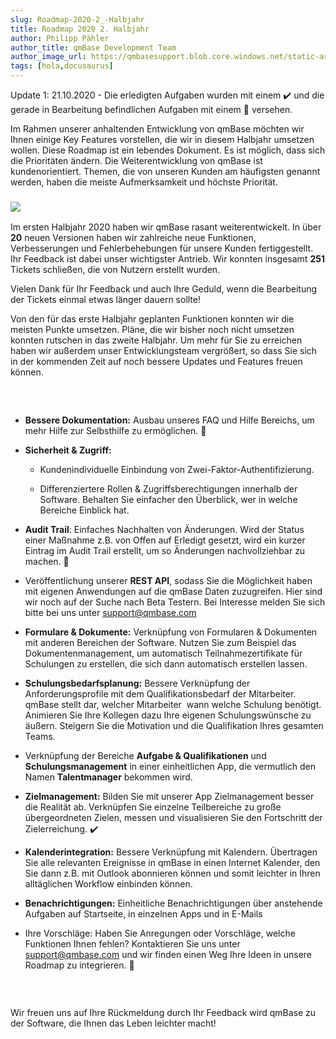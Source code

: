 ```yaml
---
slug: Roadmap-2020-2_-Halbjahr
title: Roadmap 2020 2. Halbjahr
author: Philipp Pähler
author_title: qmBase Development Team
author_image_url: https://qmbasesupport.blob.core.windows.net/static-assets/img/persons/paehler_round.png
tags: [hola,docusaurus]
---
```

Update 1: 21.10.2020 - Die erledigten Aufgaben wurden mit einem ✔️ und die gerade in Bearbeitung befindlichen Aufgaben mit einem 🔧 versehen. 

Im Rahmen unserer anhaltenden Entwicklung von qmBase möchten wir Ihnen einige Key Features vorstellen, die wir in diesem Halbjahr umsetzen wollen. Diese Roadmap ist ein lebendes Dokument. Es ist möglich, dass sich die Prioritäten ändern. Die Weiterentwicklung von qmBase ist kundenorientiert. Themen, die von unseren Kunden am häufigsten genannt werden, haben die meiste Aufmerksamkeit und höchste Priorität.

### ![](https://www.qmbase.com/wp-content/uploads/2020/01/Bild1-1200x589.jpg)

Im ersten Halbjahr 2020 haben wir qmBase rasant weiterentwickelt. In über **20** neuen Versionen haben wir zahlreiche neue Funktionen, Verbesserungen und Fehlerbehebungen für unsere Kunden fertiggestellt. Ihr Feedback ist dabei unser wichtigster Antrieb. Wir konnten insgesamt **251** Tickets schließen, die von Nutzern erstellt wurden.

Vielen Dank für Ihr Feedback und auch Ihre Geduld, wenn die Bearbeitung der Tickets einmal etwas länger dauern sollte!

Von den für das erste Halbjahr geplanten Funktionen konnten wir die meisten Punkte umsetzen. Pläne, die wir bisher noch nicht umsetzen konnten rutschen in das zweite Halbjahr. Um mehr für Sie zu erreichen haben wir außerdem unser Entwicklungsteam vergrößert, so dass Sie sich in der kommenden Zeit auf noch bessere Updates und Features freuen können.

###  

*   **Bessere Dokumentation:** Ausbau unseres FAQ und Hilfe Bereichs, um mehr Hilfe zur Selbsthilfe zu ermöglichen. 🔧

*   **Sicherheit & Zugriff:** 

    *   Kundenindividuelle Einbindung von Zwei-Faktor-Authentifizierung.

    *   Differenziertere Rollen & Zugriffsberechtigungen innerhalb der Software. Behalten Sie einfacher den Überblick, wer in welche Bereiche Einblick hat.

*   **Audit Trail**: Einfaches Nachhalten von Änderungen. Wird der Status einer Maßnahme z.B. von Offen auf Erledigt gesetzt, wird ein kurzer Eintrag im Audit Trail erstellt, um so Änderungen nachvollziehbar zu machen. 🔧

*   Veröffentlichung unserer **REST API**, sodass Sie die Möglichkeit haben mit eigenen Anwendungen auf die qmBase Daten zuzugreifen. Hier sind wir noch auf der Suche nach Beta Testern. Bei Interesse melden Sie sich bitte bei uns unter [support@qmbase.com](mailto:support@qmbase.com)

*   **Formulare & Dokumente:** Verknüpfung von Formularen & Dokumenten mit anderen Bereichen der Software. Nutzen Sie zum Beispiel das Dokumentenmanagement, um automatisch Teilnahmezertifikate für Schulungen zu erstellen, die sich dann automatisch erstellen lassen.

*   **Schulungsbedarfsplanung:** Bessere Verknüpfung der Anforderungsprofile mit dem Qualifikationsbedarf der Mitarbeiter. qmBase stellt dar, welcher Mitarbeiter  wann welche Schulung benötigt. Animieren Sie Ihre Kollegen dazu Ihre eigenen Schulungswünsche zu äußern. Steigern Sie die Motivation und die Qualifikation Ihres gesamten Teams.

*   Verknüpfung der Bereiche **Aufgabe & Qualifikationen** und **Schulungsmanagement** in einer einheitlichen App, die vermutlich den Namen **Talentmanager** bekommen wird.

*   **Zielmanagement:** Bilden Sie mit unserer App Zielmanagement besser die Realität ab. Verknüpfen Sie einzelne Teilbereiche zu große übergeordneten Zielen, messen und visualisieren Sie den Fortschritt der Zielerreichung. ✔️

*   **Kalenderintegration:** Bessere Verknüpfung mit Kalendern. Übertragen Sie alle relevanten Ereignisse in qmBase in einen Internet Kalender, den Sie dann z.B. mit Outlook abonnieren können und somit leichter in Ihren alltäglichen Workflow einbinden können.

*   **Benachrichtigungen:** Einheitliche Benachrichtigungen über anstehende Aufgaben auf Startseite, in einzelnen Apps und in E-Mails

*   Ihre Vorschläge: Haben Sie Anregungen oder Vorschläge, welche Funktionen Ihnen fehlen? Kontaktieren Sie uns unter [support@qmbase.com](mailto:support@qmbase.com) und wir finden einen Weg Ihre Ideen in unsere Roadmap zu integrieren. 🔧

###  

Wir freuen uns auf Ihre Rückmeldung durch Ihr Feedback wird qmBase zu der Software, die Ihnen das Leben leichter macht!